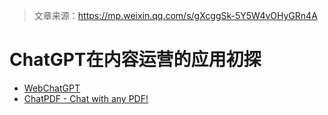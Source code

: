 > 文章来源：https://mp.weixin.qq.com/s/gXcggSk-5Y5W4vOHyGRn4A

# ChatGPT在内容运营的应用初探

- [WebChatGPT](https://chrome.google.com/webstore/detail/webchatgpt-chatgpt-with-i/lpfemeioodjbpieminkklglpmhlngfcn/related)
- [ChatPDF - Chat with any PDF!](https://www.chatpdf.com/)